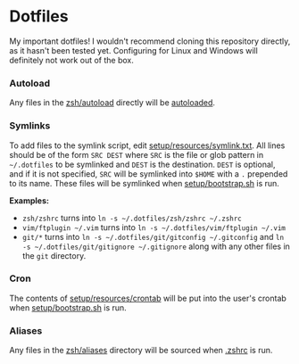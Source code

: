 # Dotfiles
My important dotfiles! I wouldn't recommend cloning this repository directly, as it hasn't been tested yet. Configuring for Linux and Windows will definitely not work out of the box.


### Autoload
Any files in the [zsh/autoload](https://github.com/dzfrias/dotfiles/tree/main/zsh/autoload) directly will be [autoloaded](https://zsh.sourceforge.io/Doc/Release/Functions.html#Autoloading-Functions).


### Symlinks
To add files to the symlink script, edit [setup/resources/symlink.txt](https://github.com/dzfrias/dotfiles/blob/main/setup/symlink.zsh). All lines should be of the form `SRC DEST` where `SRC` is the file or glob pattern in `~/.dotfiles` to be symlinked and `DEST` is the destination. `DEST` is optional, and if it is not specified, `SRC` will be symlinked into `$HOME` with a `.` prepended to its name. These files will be symlinked when [setup/bootstrap.sh](https://github.com/dzfrias/dotfiles/blob/main/setup/bootstrap.sh) is run.

**Examples:**
- `zsh/zshrc` turns into `ln -s ~/.dotfiles/zsh/zshrc ~/.zshrc`
- `vim/ftplugin ~/.vim` turns into `ln -s ~/.dotfiles/vim/ftplugin ~/.vim`
- `git/*` turns into `ln -s ~/.dotfiles/git/gitconfig ~/.gitconfig` and `ln -s ~/.dotfiles/git/gitignore ~/.gitignore` along with any other files in the `git` directory.


### Cron
The contents of [setup/resources/crontab](https://github.com/dzfrias/dotfiles/blob/main/setup/resources/crontab) will be put into the user's crontab when [setup/bootstrap.sh](https://github.com/dzfrias/dotfiles/blob/main/setup/bootstrap.sh) is run.


### Aliases
Any files in the [zsh/aliases](https://github.com/dzfrias/dotfiles/tree/main/zsh/aliases) directory will be sourced when [.zshrc](https://github.com/dzfrias/dotfiles/blob/main/zsh/zshrc) is run.
